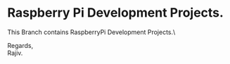 # Raspberry Pi Development Projects.

This Branch contains RaspberryPi Development Projects.\


Regards,\
Rajiv.
